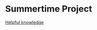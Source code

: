 # Summertime Project

[Helpful knowledge](https://github.com/Summertime-Project/.github/blob/main/profile/LINKS.md)
